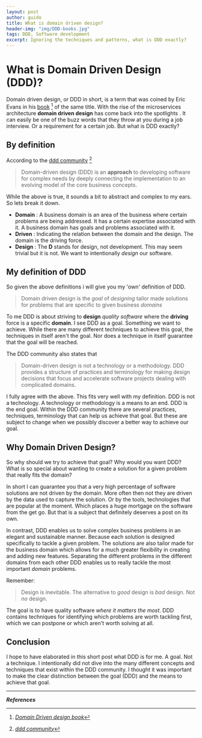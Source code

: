 ```yaml
---
layout: post
author: guido
title: What is domain driven design?
header-img: "img/DDD-books.jpg"
tags: DDD, Software development
excerpt: Ignoring the techniques and patterns, what is DDD exactly?
---
```

# What is Domain Driven Design (DDD)?

Domain driven design, or DDD in short, is a term that was coined by Eric Evans in his [book](https://www.amazon.com/Domain-Driven-Design-Tackling-Complexity-Software/dp/0321125215/ref=sr_1_1?ie=UTF8&s=books&qid=1238687848&sr=8-1) [^1] of the same title.
With the rise of the microservices architecture **domain driven design** has come back into the spotlights . It can easily be one of the buzz words that they throw at you during a job interview. Or a requirement for a certain job. But what is DDD exactly?

## By definition
According to the [ddd community](http://dddcommunity.org/learning-ddd/what_is_ddd/) [^2]

> Domain-driven design (DDD) is an **approach** to developing software for complex needs by deeply connecting the implementation to an evolving model of the core business concepts.

While the above is true, it sounds a bit to abstract and complex to my ears. So lets break it down.

+ **Domain** : A business domain is an area of the business where certain problems are being addressed. It has a certain expertise associated with it. A business domain has goals and problems associated with it.
+ **Driven** : Indicating the relation between the domain and the design. The domain is the driving force.
+ **Design** : The **D** stands for design, not development. This may seem trivial but it is not. We want to intentionally *design* our software.

## My definition of DDD 

So given the above definitions i will give you my 'own' definition of DDD.

>Domain driven design is the _goal_ of _designing_ tailor made solutions for problems that are specific to given business _domains_


To me DDD is about striving to **design** _quality software_ where the **driving** force is a specific **domain**. I see DDD as a goal. Something we want to achieve. While there are many different techniques to achieve this goal, the techniques in itself aren't the goal. Nor does a technique in itself guarantee that the goal will be reached.

The DDD community also states that

> Domain-driven design is not a technology or a methodology. DDD provides a structure of practices and terminology for making design decisions that focus and accelerate software projects dealing with complicated domains.

I fully agree with the above. This fits very well with my definition. DDD is not a technology. A technology or methodology is a means to an end. DDD is the end goal. Within the DDD community there are several practices, techniques, terminology that can help us achieve that goal. But these are subject to change when we possibly discover a better way to achieve our goal.


## Why Domain Driven Design? 
So why should we try to achieve that goal? Why would you want DDD? What is so special about wanting to create a solution for a given problem that really fits the domain?

In short I can guarantee you that a very high percentage of software solutions are not driven by the domain.  More often then not they are driven by the data used to capture the solution. Or by the tools, technologies that are popular at the moment. Which places a huge mortgage on the software from the get go. But that is a subject that definitely deserves a post on its own.

In contrast, DDD enables us to solve complex business problems in an elegant and sustainable manner. Because each solution is designed specifically to tackle a given problem. The solutions are also tailor made for the business domain which allows for a much greater flexibility in creating and adding new features. Separating the different problems in the different domains from each other DDD enables us to really tackle the most important _domain_ problems.

Remember:

>Design is inevitable. The alternative to _good_ design is _bad_ design. Not _no_ design.

The goal is to have quality software _where it matters the most_. DDD contains techniques for identifying which problems are worth tackling first, which we can postpone or which aren't worth solving at all.

## Conclusion

I hope to have elaborated in this short post what DDD is for me. A goal. Not a technique. I intentionally did not dive into the many different concepts and techniques that exist within the DDD community. I thought it was important to make the clear distinction between the goal (DDD) and the means to achieve that goal.

---
_**References**_

[^1]: _[Domain Driven design book](https://www.amazon.com/Domain-Driven-Design-Tackling-Complexity-Software/dp/0321125215/ref=sr_1_1?ie=UTF8&s=books&qid=1238687848&sr=8-1)_
[^2]: _[ddd community](http://dddcommunity.org/learning-ddd/what_is_ddd/)_

